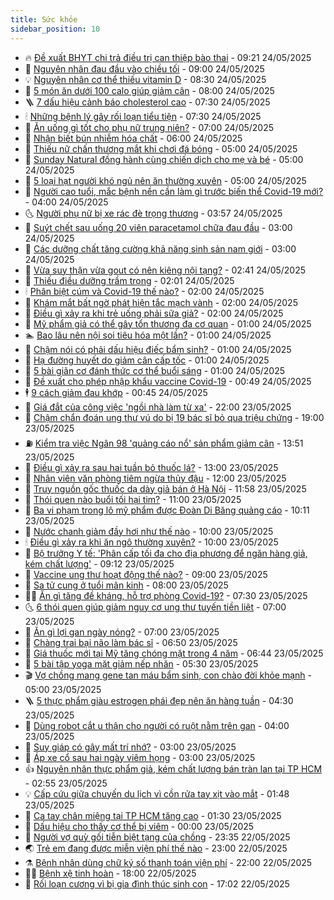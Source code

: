 ```yaml
---
title: Sức khỏe
sidebar_position: 10
---
```


<!-- vnexpress-suc-khoe:START -->
- 🔥 [Đề xuất BHYT chi trả điều trị can thiệp bào thai](https://vnexpress.net/de-xuat-bhyt-chi-tra-dieu-tri-can-thiep-bao-thai-4890061.html) - 09:21 24/05/2025
- 🥰 [Nguyên nhân đau đầu vào chiều tối](https://vnexpress.net/nguyen-nhan-dau-dau-vao-chieu-toi-4889878.html) - 09:00 24/05/2025
- 💡 [Nguyên nhân cơ thể thiếu vitamin D](https://vnexpress.net/nguyen-nhan-co-the-thieu-vitamin-d-4889979.html) - 08:30 24/05/2025
- 🤗 [5 món ăn dưới 100 calo giúp giảm cân](https://vnexpress.net/5-mon-an-duoi-100-calo-giup-giam-can-4889977.html) - 08:00 24/05/2025
- 🪜 [7 dấu hiệu cảnh báo cholesterol cao](https://vnexpress.net/7-dau-hieu-canh-bao-cholesterol-cao-4890019.html) - 07:30 24/05/2025
- 🕯 [Những bệnh lý gây rối loạn tiểu tiện](https://vnexpress.net/nhung-benh-ly-gay-roi-loan-tieu-tien-4889872.html) - 07:30 24/05/2025
- 🤭 [Ăn uống gì tốt cho phụ nữ trung niên?](https://vnexpress.net/an-uong-gi-tot-cho-phu-nu-trung-nien-4890039.html) - 07:00 24/05/2025
- 👀 [Nhận biết bún nhiễm hóa chất](https://vnexpress.net/nhan-biet-bun-nhiem-hoa-chat-4889583.html) - 06:00 24/05/2025
- 🌋 [Thiếu nữ chấn thương mắt khi chơi đá bóng](https://vnexpress.net/thieu-nu-chan-thuong-mat-khi-choi-da-bong-4889654.html) - 05:00 24/05/2025
- 🫶 [Sunday Natural đồng hành cùng chiến dịch cho mẹ và bé](https://vnexpress.net/sunday-natural-dong-hanh-cung-chien-dich-cho-me-va-be-4890015.html) - 05:00 24/05/2025
- 🦆 [5 loại hạt người khó ngủ nên ăn thường xuyên](https://vnexpress.net/5-loai-hat-nguoi-kho-ngu-nen-an-thuong-xuyen-4889996.html) - 05:00 24/05/2025
- 🚀 [Người cao tuổi, mắc bệnh nền cần làm gì trước biến thể Covid-19 mới?](https://vnexpress.net/nguoi-cao-tuoi-mac-benh-nen-can-lam-gi-truoc-bien-the-covid-19-moi-4889937.html) - 04:00 24/05/2025
- 🌜 [Người phụ nữ bị xe rác đè trọng thương](https://vnexpress.net/nguoi-phu-nu-bi-xe-rac-de-trong-thuong-4890008.html) - 03:57 24/05/2025
- 🧰 [Suýt chết sau uống 20 viên paracetamol chữa đau đầu](https://vnexpress.net/suyt-chet-sau-uong-20-vien-paracetamol-chua-dau-dau-4889780.html) - 03:00 24/05/2025
- 💫 [Các dưỡng chất tăng cường khả năng sinh sản nam giới](https://vnexpress.net/cac-duong-chat-tang-cuong-kha-nang-sinh-san-nam-gioi-4889871.html) - 03:00 24/05/2025
- 🌝 [Vừa suy thận vừa gout có nên kiêng nội tạng?](https://vnexpress.net/vua-suy-than-vua-gout-co-nen-kieng-noi-tang-4889642.html) - 02:41 24/05/2025
- 🗽 [Thiếu điều dưỡng trầm trọng](https://vnexpress.net/thieu-dieu-duong-tram-trong-4889836.html) - 02:01 24/05/2025
- 🕯 [Phân biệt cúm và Covid-19 thế nào?](https://vnexpress.net/phan-biet-cum-va-covid-19-the-nao-4889948.html) - 02:00 24/05/2025
- 🦅 [Khám mắt bất ngờ phát hiện tắc mạch vành](https://vnexpress.net/kham-mat-bat-ngo-phat-hien-tac-mach-vanh-4889935.html) - 02:00 24/05/2025
- 🦆 [Điều gì xảy ra khi trẻ uống phải sữa giả?](https://vnexpress.net/dieu-gi-xay-ra-khi-tre-uong-phai-sua-gia-4889931.html) - 02:00 24/05/2025
- 🎊 [Mỹ phẩm giả có thể gây tổn thương đa cơ quan](https://vnexpress.net/my-pham-gia-co-the-gay-ton-thuong-da-co-quan-4889573.html) - 01:00 24/05/2025
- 🏊 [Bao lâu nên nội soi tiêu hóa một lần?](https://vnexpress.net/bao-lau-nen-noi-soi-tieu-hoa-mot-lan-4889880.html) - 01:00 24/05/2025
- 📝 [Chậm nói có phải dấu hiệu điếc bẩm sinh?](https://vnexpress.net/cham-noi-co-phai-dau-hieu-diec-bam-sinh-4889879.html) - 01:00 24/05/2025
- 💯 [Hạ đường huyết do giảm cân cấp tốc](https://vnexpress.net/ha-duong-huyet-do-giam-can-cap-toc-4889873.html) - 01:00 24/05/2025
- 🌊 [5 bài giãn cơ đánh thức cơ thể buổi sáng](https://vnexpress.net/5-bai-gian-co-danh-thuc-co-the-buoi-sang-4889557.html) - 01:00 24/05/2025
- 🚀 [Đề xuất cho phép nhập khẩu vaccine Covid-19](https://vnexpress.net/de-xuat-cho-phep-nhap-khau-vaccine-covid-19-4889842.html) - 00:49 24/05/2025
- 🕴 [9 cách giảm đau khớp](https://vnexpress.net/9-cach-giam-dau-khop-4889799.html) - 00:45 24/05/2025
- 🗽 [Giá đắt của công việc &#39;ngồi nhà làm từ xa&#39;](https://vnexpress.net/gia-dat-cua-cong-viec-ngoi-nha-lam-tu-xa-4888030.html) - 22:00 23/05/2025
- 🎡 [Chậm chẩn đoán ung thư vú do bị 19 bác sĩ bỏ qua triệu chứng](https://vnexpress.net/cham-chan-doan-ung-thu-vu-do-bi-19-bac-si-bo-qua-trieu-chung-4889322.html) - 19:00 23/05/2025
- ⛽️ [Kiểm tra việc Ngân 98 &#39;quảng cáo nổ&#39; sản phẩm giảm cân](https://vnexpress.net/kiem-tra-viec-ngan-98-quang-cao-no-san-pham-giam-can-4889861.html) - 13:51 23/05/2025
- 🦆 [Điều gì xảy ra sau hai tuần bỏ thuốc lá?](https://vnexpress.net/dieu-gi-xay-ra-sau-hai-tuan-bo-thuoc-la-4889585.html) - 13:00 23/05/2025
- 🤩 [Nhân viên văn phòng tiêm ngừa thủy đậu](https://vnexpress.net/nhan-vien-van-phong-tiem-ngua-thuy-dau-4889817.html) - 12:00 23/05/2025
- 🦒 [Truy nguồn gốc thuốc dạ dày giả bán ở Hà Nội](https://vnexpress.net/truy-nguon-goc-thuoc-da-day-gia-ban-o-ha-noi-4889819.html) - 11:58 23/05/2025
- 💫 [Thói quen nào buổi tối hại tim?](https://vnexpress.net/thoi-quen-nao-buoi-toi-hai-tim-4889629.html) - 11:00 23/05/2025
- 🐘 [Ba vi phạm trong lô mỹ phẩm được Đoàn Di Băng quảng cáo](https://vnexpress.net/ba-vi-pham-trong-lo-my-pham-duoc-doan-di-bang-quang-cao-4889701.html) - 10:11 23/05/2025
- 🚀 [Nước chanh giảm đầy hơi như thế nào](https://vnexpress.net/nuoc-chanh-giam-day-hoi-nhu-the-nao-4889614.html) - 10:00 23/05/2025
- 🕯 [Điều gì xảy ra khi ăn ngô thường xuyên?](https://vnexpress.net/dieu-gi-xay-ra-khi-an-ngo-thuong-xuyen-4889555.html) - 10:00 23/05/2025
- 🦏 [Bộ trưởng Y tế: &#39;Phân cấp tối đa cho địa phương để ngăn hàng giả, kém chất lượng&#39;](https://vnexpress.net/bo-truong-y-te-dan-ra-duong-khong-biet-hang-nao-la-gia-nhai-4889656.html) - 09:12 23/05/2025
- 🦄 [Vaccine ung thư hoạt động thế nào?](https://vnexpress.net/vaccine-ung-thu-hoat-dong-the-nao-4889714.html) - 09:00 23/05/2025
- 🦒 [Sa tử cung ở tuổi mãn kinh](https://vnexpress.net/sa-tu-cung-o-tuoi-man-kinh-4889515.html) - 08:00 23/05/2025
- 👨‍🏫 [Ăn gì tăng đề kháng, hỗ trợ phòng Covid-19?](https://vnexpress.net/an-gi-tang-de-khang-ho-tro-phong-covid-19-4889682.html) - 07:30 23/05/2025
- 🌜 [6 thói quen giúp giảm nguy cơ ung thư tuyến tiền liệt](https://vnexpress.net/6-thoi-quen-giup-giam-nguy-co-ung-thu-tuyen-tien-liet-4889648.html) - 07:00 23/05/2025
- 🚀 [Ăn gì lợi gan ngày nóng?](https://vnexpress.net/an-gi-loi-gan-ngay-nong-4889590.html) - 07:00 23/05/2025
- 💃 [Chàng trai bại não làm bác sĩ](https://vnexpress.net/chang-trai-bai-nao-lam-bac-si-4889647.html) - 06:50 23/05/2025
- 💯 [Giá thuốc mới tại Mỹ tăng chóng mặt trong 4 năm](https://vnexpress.net/gia-thuoc-moi-tai-my-tang-chong-mat-trong-4-nam-4889623.html) - 06:44 23/05/2025
- 🤔 [5 bài tập yoga mặt giảm nếp nhăn](https://vnexpress.net/5-bai-tap-yoga-mat-giam-nep-nhan-4889498.html) - 05:30 23/05/2025
- 🎬 [Vợ chồng mang gene tan máu bẩm sinh, con chào đời khỏe mạnh](https://vnexpress.net/vo-chong-mang-gene-tan-mau-bam-sinh-con-chao-doi-khoe-manh-4889316.html) - 05:00 23/05/2025
- 🪜 [5 thực phẩm giàu estrogen phái đẹp nên ăn hàng tuần](https://vnexpress.net/5-thuc-pham-giau-estrogen-phai-dep-nen-an-hang-tuan-4889591.html) - 04:30 23/05/2025
- 🦣 [Dùng robot cắt u thận cho người có ruột nằm trên gan](https://vnexpress.net/dung-robot-cat-u-than-cho-nguoi-co-ruot-nam-tren-gan-4889307.html) - 04:00 23/05/2025
- 🧐 [Suy giáp có gây mất trí nhớ?](https://vnexpress.net/suy-giap-co-gay-mat-tri-nho-4889511.html) - 03:00 23/05/2025
- 🤡 [Áp xe cổ sau hai ngày viêm họng](https://vnexpress.net/ap-xe-co-sau-hai-ngay-viem-hong-4889412.html) - 03:00 23/05/2025
- 👍 [Nguyên nhân thực phẩm giả, kém chất lượng bán tràn lan tại TP HCM](https://vnexpress.net/nguyen-nhan-thuc-pham-gia-kem-chat-luong-ban-tran-lan-tai-tp-hcm-4889475.html) - 02:55 23/05/2025
- 💡 [Cấp cứu giữa chuyến du lịch vì cồn rửa tay xịt vào mắt](https://vnexpress.net/cap-cuu-giua-chuyen-du-lich-vi-con-rua-tay-xit-vao-mat-4889415.html) - 01:48 23/05/2025
- 💯 [Ca tay chân miệng tại TP HCM tăng cao](https://vnexpress.net/ca-tay-chan-mieng-tai-tp-hcm-tang-cao-4889426.html) - 01:30 23/05/2025
- 🧠 [Dấu hiệu cho thấy cơ thể bị viêm](https://vnexpress.net/dau-hieu-cho-thay-co-the-bi-viem-4886935.html) - 00:00 23/05/2025
- 🎡 [Người vợ quỳ gối tiễn biệt tạng của chồng](https://vnexpress.net/nguoi-vo-quy-goi-tien-biet-tang-cua-chong-4889441.html) - 23:35 22/05/2025
- 🌏 [Trẻ em đang được miễn viện phí thế nào](https://vnexpress.net/tre-em-dang-duoc-mien-vien-phi-the-nao-4887347.html) - 23:00 22/05/2025
- ⚗️ [Bệnh nhân dùng chữ ký số thanh toán viện phí](https://vnexpress.net/benh-nhan-dung-chu-ky-so-thanh-toan-vien-phi-4889397.html) - 22:00 22/05/2025
- 👨‍🏫 [Bệnh xệ tinh hoàn](https://vnexpress.net/suc-khoe/cam-nang/xe-tinh-hoan-326) - 18:00 22/05/2025
- 🤖 [Rối loạn cương vì bị gia đình thúc sinh con](https://vnexpress.net/roi-loan-cuong-vi-bi-gia-dinh-thuc-sinh-con-4888959.html) - 17:02 22/05/2025<!-- vnexpress-suc-khoe:END -->

